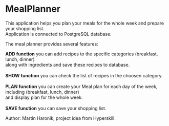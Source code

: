 # MealPlanner

This application helps you plan your meals for the whole week and prepare your shopping list.<br>
Application is connected to PostgreSQL database.

The meal planner provides several features:<br>


<b>ADD function</b> you can add recipes to the specific categories (breakfast, lunch, dinner) <br>
along with ingredients and save these recipes to database.<br><br>
<b>SHOW function</b> you can check the list of recipes in the choosen category.<br><br>
<b>PLAN function</b> you can create your Meal plan for each day of the week, including (breakfast, lunch, dinner)<br>
and display plan for the whole week.<br><br>
<b>SAVE function</b> you can save your shopping list.



Author: Martin Haronik, project idea from Hyperskill.




